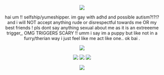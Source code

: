 <p align="center"> <img src=https://file.garden/Zy7nsVKnFHAuCMhW/dividers/yellow/yellow11> </p>

<p align="center"> hai um !! selfship/yumeshipper. im gay with adhd and possible autism?!?!? and i will NOT accept anything rude or disrespectful towards me OR my best friends ! pls dont say anything sexual about me as it is an extreeeme trigger,, OMG TRIGGERS SCARY !! umm i say im a puppy but like not in a furry/therian way i just feel like me act like one.. ok bai . </p>

<p align="center"> <img src=https://file.garden/Zy7nsVKnFHAuCMhW/pixels/yellow%20pixel/yellow34>

<p align ="center"> <img src=https://file.garden/Zy7nsVKnFHAuCMhW/buttons/colorful/multi23>
<img src=https://file.garden/Zy7nsVKnFHAuCMhW/buttons/orange/orange13> <img src=https://file.garden/Zy7nsVKnFHAuCMhW/buttons/yellow/yellow15> </p>
<p align ="center"> <img src=https://gifcity.carrd.co/assets/images/gallery16/0484318e.gif?v=d7271437> </p>

